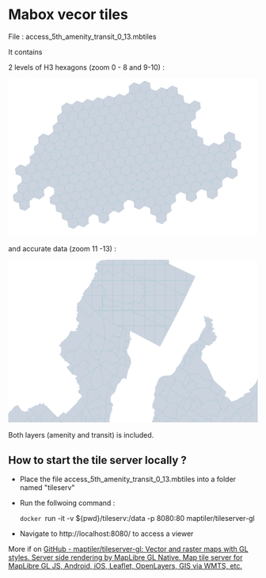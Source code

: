 # Mabox vecor tiles



File : access_5th_amenity_transit_0_13.mbtiles

It contains 

2 levels of H3 hexagons (zoom 0 - 8 and 9-10) :

 ![m](h3.png)



and accurate data (zoom 11 -13) :

![  ](polygon.png)



Both layers (amenity and transit) is included. 



## How to start the tile server locally ?

- Place the file access_5th_amenity_transit_0_13.mbtiles into a folder named "tileserv"

- Run the follwoing command : 
  
   `docker `run -it -v ${pwd}/tileserv:/data -p 8080:80 maptiler/tileserver-gl
* Navigate to http://localhost:8080/ to access a viewer





More if on [GitHub - maptiler/tileserver-gl: Vector and raster maps with GL styles. Server side rendering by MapLibre GL Native. Map tile server for MapLibre GL JS, Android, iOS, Leaflet, OpenLayers, GIS via WMTS, etc.](https://github.com/maptiler/tileserver-gl)


